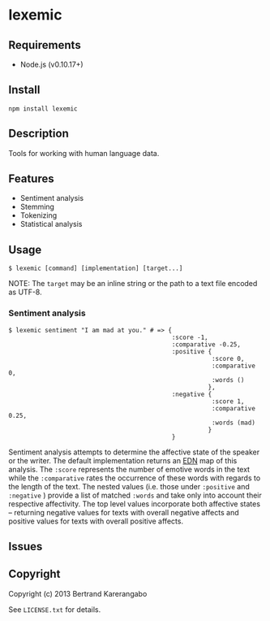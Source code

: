 # lexemic

## Requirements

* Node.js (v0.10.17+)

## Install

	npm install lexemic

## Description

Tools for working with human language data.

## Features

* Sentiment analysis
* Stemming
* Tokenizing
* Statistical analysis

## Usage

```
$ lexemic [command] [implementation] [target...]
```
NOTE: The `target` may be an inline string or the path to a text file encoded as UTF-8.

### Sentiment analysis

```
$ lexemic sentiment "I am mad at you." # => {  
                                             :score -1,  
                                             :comparative -0.25,  
                                             :positive {  
                                                        :score 0,  
                                                        :comparative 0,  
                                                        :words ()  
                                                       },  
                                             :negative {  
                                                        :score 1,  
                                                        :comparative 0.25,  
                                                        :words (mad)  
                                                       }  
                                             }
```
Sentiment analysis attempts to determine the affective state of the
speaker or the writer. The default implementation returns an
[EDN](https://github.com/edn-format/edn) map of this analysis. The `:score`
represents the number of emotive words in the text while the
`:comparative` rates the occurrence of these words with regards to the
length of the text. The nested values (i.e. those under `:positive` and
`:negative` ) provide a list of matched `:words` and take only into account
their respective affectivity. The top level values incorporate both
affective states – returning negative values for texts with overall negative
affects and positive values for texts with overall positive affects. 

## Issues

## Copyright

Copyright (c) 2013 Bertrand Karerangabo

See `LICENSE.txt` for details.
